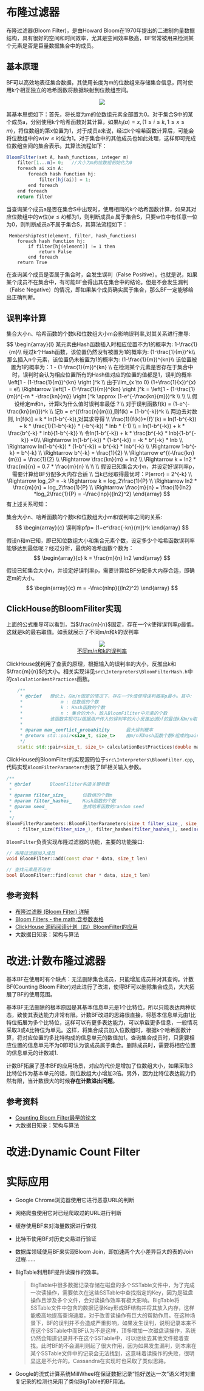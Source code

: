 # 布隆过滤器

布隆过滤器(Bloom Filter)，是由Howard Bloom在1970年提出的二进制向量数据结构，具有很好的空间和时间效率，尤其是空间效率极高，BF常常被用来检测某个元素是否是巨量数据集合中的成员。

## 基本原理

BF可以高效地表征集合数据，其使用长度为m的位数组来存储集合信息，同时使用k个相互独立的哈希函数将数据映射到位数组空间。

<center>
    <img src="../img/BF.jpg">
</center>




其基本思想如下：首先，将长度为m的位数组元素全部置为0。对于集合S中的某个成员a，分别使用k个哈希函数对其计算，如果$h_i(a)=x, (1 \le i \le k, 1 \le x \le m)$，将位数组的第x位置为1，对于成员a来说，经过k个哈希函数计算后，可能会将位数组中的$w(w \le k)$位为1。对于集合中的其他成员也如此处理，这样即可完成位数组空间的集合表示。其算法流程如下：

```java
BloomFilter(set A, hash_functions, integer m)
	filter[1...m]= 0;   //大小为m的位数组初始化为0
 	foreach ai xin A:
 		foreach hash function hj:
 			filter[hj(ai)] = 1;
 		end foreach
	end foreach
	return filter
```

当查询某个成员a是否在集合S中出现时，使用相同的k个哈希函数计算，如果其对应位数组中的w位($w \le k$)都为1，则判断成员a
属于集合S，只要w位中有任意一位为0，则判断成员a不属于集合S，其算法流程如下：

```
 MembershipTest(element, filter, hash_functions)
 	foreach hash function hj:
 		if filter[hj(element)] != 1 then
 			return False
 		end foreach
	return True
```

在查询某个成员是否属于集合时，会发生误判（False Positive）。也就是说，如果某个成员不在集合中，有可能BF会得出其在集合中的结论。但是不会发生漏判（False Negative）的情况，即如果某个成员确实属于集合，那么BF一定能够给出正确判断。

## 误判率计算

集合大小n、哈希函数的个数k和位数组大小m会影响误判率,对其关系进行推导:
$$
\begin{array}{l}
某元素由Hash函数插入时相应位置不为1的概率为: 1-\frac{1}{m}\\
经过k个Hash函数，该位置仍然没有被置为1的概率为: (1-\frac{1}{m})^k\\
那么插入n个元素，该位置仍未被置为1的概率为: (1-\frac{1}{m})^{kn}\\
该位置被置为1的概率为：1 - (1-\frac{1}{m})^{kn} \\
在检测某个元素是否存在于集合中时，误判时会认为相应位置所有的Hash值对应的位置的值都是1，误判的概率\left[1 - (1-\frac{1}{m})^{kn} \right ]^k \\
由于\lim_{x \to 0} (1+\frac{1}{x})^{x} = e\\
\Rightarrow \left[1 - (1-\frac{1}{m})^{kn} \right ]^k = \left[1 - (1-\frac{1}{m})^{-m * -\frac{kn}{m}} \right ]^k \approx (1-e^{-\frac{kn}{m}})^k
\\
\\
\\
假设给定m和n，计算k为什么值时误判率最低？\\
对于误判函数f(k) = (1-e^{-\frac{kn}{m}})^k \\
记b = e^{(\frac{n}{m})},则f(k) = (1-b^{-k})^k \\
两边去对数则, ln[f(k)] = k * ln(1-b^{-k}),对其求导得 \\
\frac{1}{f(k)}*{f}'(k) = ln(1-b^{-k}) + k * \frac{1}{1-b^{-k}} * (-b^{-k}) * lnb * (-1) \\ 
= ln(1-b^{-k}) + k * \frac{b^{-k} * lnb}{1-b^{-k}} \\
令ln(1-b^{-k}) + k * \frac{b^{-k} * lnb}{1-b^{-k}} =0\\
\Rightarrow ln(1-b^{-k}) * (1-b^{-k}) =  -k * b^{-k} * lnb \\
\Rightarrow ln(1-b^{-k}) * (1-b^{-k}) =  b^{-k} * lnb^{-k} \\
\Rightarrow 1-b^{-k} = b^{-k} \\
\Rightarrow b^{-k} = \frac{1}{2} \\
\Rightarrow e^{(-\frac{kn}{m})} = \frac{1}{2} \\
\Rightarrow \frac{kn}{m} = ln2 \\
\Rightarrow k = ln2 * \frac{m}{n} = 0.7 *  \frac{m}{n}
\\
\\
\\
假设已知集合大小n，并设定好误判率p，需要计算给BF分配多大内存合适 \\
当k已经取得最优时：P(error) = 2^{-k} \\
\Rightarrow log_2P = -k \Rightarrow k = log_2\frac{1}{P} \\
\Rightarrow ln2 * \frac{m}{n} = log_2\frac{1}{P} \\
\Rightarrow \frac{m}{n} = \frac{1}{ln2} *log_2\frac{1}{P} = -\frac{lnp}{{ln2}^2}
\end{array}
$$
有上述关系可知：

集合大小n、哈希函数的个数k和位数组大小m和误判率之间的关系:
$$
\begin{array}{c}
误判率pfp= (1−e^\frac{-kn}{m})^k
\end{array}
$$


假设n和m已知，即已知位数组大小和集合元素个数，设定多少个哈希函数误判率能够达到最低呢？经过分析，最优的哈希函数个数为：
$$
\begin{array}{c}
k = \frac{m}{n} ln2
\end{array}
$$

假设已知集合大小n，并设定好误判率p，需要计算给BF分配多大内存合适，即确定m的大小。
$$
\begin{array}{c}
m = -\frac{nlnp}{(ln2)^2}
\end{array}
$$

## ClickHouse的BloomFiliter实现

上面的公式推导可以看到，当$\frac{m}{n}$固定，存在一个$k$使得误判率$p$最低，这就是k的最右取值。如表就展示了不同m/n和$k$的误判率

<center>
    <img src="../img/BloomFilter-FP-KMN.png">
    <div>
        <a href="https://pages.cs.wisc.edu/~cao/papers/summary-cache/node8.html#SECTION00053000000000000000"> 不同m/n和k的误判率</a>
    </div>
</center>


ClickHouse就利用了查表的原理，根据输入的误判率的大小，反推出k和$\frac{m}{n}$的大小。相关实现详见`src\Interpreters\BloomFilterHash.h`中的`calculationBestPractices`函数。

```C++
    /**
     * @brief   理论上，在m/n固定的情况下，存在一个k值使得误判概率p最小。其中:
     *              m : 位数组的个数
     *              k : Hash函数的个数
     *              n : 集合的大小，放入BloomFiliter中元素的个数
     *          该函数实现可以根据用户传入的误判率的大小反推出该bf的最佳k和m/n取值,类似于loookupTable原理
     * 
     * @param max_conflict_probability      最大误判概率
     * @return std::pair<size_t, size_t>    由m/n和hash函数个数k组成的pair
     */
    static std::pair<size_t, size_t> calculationBestPractices(double max_conflict_probability)
```

ClickHouse的BloomFilter的实现源码位于`src\Interpreters\BloomFilter.cpp`,代码实现`BloomFilterParameters`封装了BF相关输入参数。

```C++
/**
 * @brief       BloomFiliter构造关键参数
 * 
 * @param filter_size_      位数组的个数m
 * @param filter_hashes_    Hash函数的个数
 * @param seed_             生成哈希函数的random seed
 * 
 */
BloomFilterParameters::BloomFilterParameters(size_t filter_size_, size_t filter_hashes_, size_t seed_)
    : filter_size(filter_size_), filter_hashes(filter_hashes_), seed(seed_)
```

`BloomFilter`负责实现布隆过滤器的功能，主要的功能接口:

```C++
// 布隆过滤器加入成员
void BloomFilter::add(const char * data, size_t len)

// 查找元素是否存在
bool BloomFilter::find(const char * data, size_t len)
```
## 参考资料

- [布隆过滤器 (Bloom Filter) 详解](https://www.cnblogs.com/allensun/archive/2011/02/16/1956532.html)
- [Bloom Filters - the math:含参数表格](https://pages.cs.wisc.edu/~cao/papers/summary-cache/node8.html#SECTION00053000000000000000)
- [ClickHouse 源码阅读计划（四）BloomFilter的应用](https://zhuanlan.zhihu.com/p/395152159)
- 大数据日知录：架构与算法

# 改进:计数布隆过滤器

基本BF在使用时有个缺点：无法删除集合成员，只能增加成员并对其查询。计数BF(Counting Bloom Filter)对此进行了改进，使得BF可以删除集合成员，大大拓展了BF的使用范围。

基本BF无法删除的根本原因是其基本信息单元是1个比特位，所以只能表达两种状态，致使其表达能力非常有限。计数BF改进的思路很直接，将基本信息单元由1比特位拓展为多个比特位，这样可以有更多表达能力，可以承载更多信息，一般情况采取3或4比特位为单元。这样，将集合成员加入位数组时，根据k个哈希函数计算，将对应位置的多比特构成的信息单元的数值加1。查询集合成员时，只需要相应位置的信息单元不为0即可认为该成员属于集合。删除成员时，需要将相应位置的信息单元的计数减1.

计数BF拓展了基本BF的应用场景，对应的代价是增加了位数组大小，如果采取3比特位作为基本单元的话，则位数组大小增加3倍。另外，因为比特位表达能力仍然有限，当计数很大的时候**存在计数溢出问题**。



## 参考资料

- [Counting Bloom Filter最早的论文](https://pages.cs.wisc.edu/~jussara/papers/00ton.pdf)
- 大数据日知录：架构与算法

# 改进:Dynamic Count Filter



# 实际应用

- Google Chrome浏览器使用它进行恶意URL的判断

- 网络爬虫使用它对已经爬取过的URL进行判断

- 缓存使用BF来对海量数据进行查找

- 比特币使用BF对历史交易进行验证

- 数据库领域使用BF来实现Bloom Join，即加速两个大小差异巨大的表的Join过程……

- BigTable利用BF提升读操作的效率。

    > BigTable中很多数据记录存储在磁盘的多个SSTable文件中，为了完成一次读操作，需要依次在这些SSTable中查找指定的Key，因为是磁盘操作且涉及多个文件，会对读操作效率有极大影响。BigTable将SSTable文件中包含的数据记录Key形成BF结构并将其放入内存，这样能极高地提高查询速度，对于改善读操作有巨大的帮助作用。在这种场景下，BF的误判并不会造成严重影响，如果发生误判，说明记录本来不在这个SSTable中而BF认为不是这样，顶多增加一次磁盘读操作，系统仍然会知道记录并不在这个SSTable中，可以继续去其他文件接着查找。此时BF的不会漏判则起了很大作用，因为如果发生漏判，则本来在某个SSTable文件中的记录会无法找到，这意味着读操作的失败，很明显这是不允许的。Cassandra在实现时也采取了类似思路。

- Google的流式计算系统MillWheel在保证数据记录“恰好送达一次”语义时对重复记录的检测也采用了类似BigTable的BF用法。
